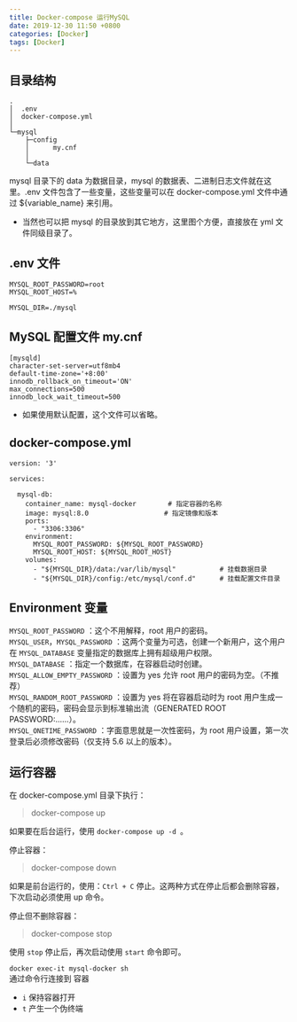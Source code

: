 ```yaml
---
title: Docker-compose 运行MySQL
date: 2019-12-30 11:50 +0800
categories: [Docker]
tags: [Docker]
---
```


## 目录结构
```
.
│  .env
│  docker-compose.yml
│
└─mysql
    ├─config
    │      my.cnf
    │
    └─data
```
mysql 目录下的 data 为数据目录，mysql 的数据表、二进制日志文件就在这里。.env 文件包含了一些变量，这些变量可以在 docker-compose.yml 文件中通过 ${variable_name} 来引用。

- 当然也可以把 mysql 的目录放到其它地方，这里图个方便，直接放在 yml 文件同级目录了。

## .env 文件
```
MYSQL_ROOT_PASSWORD=root
MYSQL_ROOT_HOST=%

MYSQL_DIR=./mysql
```
## MySQL 配置文件 my.cnf

```[mysqld]
[mysqld]
character-set-server=utf8mb4
default-time-zone='+8:00'
innodb_rollback_on_timeout='ON'
max_connections=500
innodb_lock_wait_timeout=500
```

- 如果使用默认配置，这个文件可以省略。

## docker-compose.yml
```
version: '3'

services:

  mysql-db:
    container_name: mysql-docker        # 指定容器的名称
    image: mysql:8.0                   # 指定镜像和版本
    ports:
      - "3306:3306"
    environment:
      MYSQL_ROOT_PASSWORD: ${MYSQL_ROOT_PASSWORD}
      MYSQL_ROOT_HOST: ${MYSQL_ROOT_HOST}
    volumes:
      - "${MYSQL_DIR}/data:/var/lib/mysql"           # 挂载数据目录
      - "${MYSQL_DIR}/config:/etc/mysql/conf.d"      # 挂载配置文件目录
```
## Environment 变量
`MYSQL_ROOT_PASSWORD` ：这个不用解释，root 用户的密码。  
`MYSQL_USER`，`MYSQL_PASSWORD` ：这两个变量为可选，创建一个新用户，这个用户在 `MYSQL_DATABASE` 变量指定的数据库上拥有超级用户权限。  
`MYSQL_DATABASE` ：指定一个数据库，在容器启动时创建。  
`MYSQL_ALLOW_EMPTY_PASSWORD` ：设置为 yes 允许 root 用户的密码为空。（不推荐）  
`MYSQL_RANDOM_ROOT_PASSWORD` ：设置为 yes 将在容器启动时为 root   用户生成一个随机的密码，密码会显示到标准输出流（GENERATED ROOT PASSWORD:......）。  
`MYSQL_ONETIME_PASSWORD` ：字面意思就是一次性密码，为 root   用户设置，第一次登录后必须修改密码（仅支持 5.6 以上的版本）。  
## 运行容器  
在 docker-compose.yml 目录下执行：


> docker-compose up

如果要在后台运行，使用 `docker-compose up -d `。

停止容器：

> docker-compose down  

如果是前台运行的，使用：`Ctrl + C` 停止。这两种方式在停止后都会删除容器，下次启动必须使用 up 命令。

停止但不删除容器：

> docker-compose stop  

使用 `stop` 停止后，再次启动使用 `start` 命令即可。


`docker exec-it mysql-docker sh`  
通过命令行连接到 容器
- `i` 保持容器打开
- `t` 产生一个伪终端